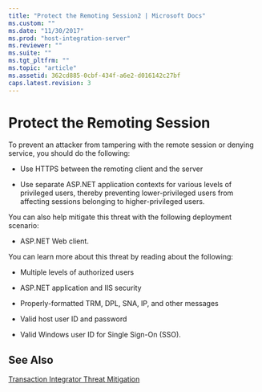 ```yaml
---
title: "Protect the Remoting Session2 | Microsoft Docs"
ms.custom: ""
ms.date: "11/30/2017"
ms.prod: "host-integration-server"
ms.reviewer: ""
ms.suite: ""
ms.tgt_pltfrm: ""
ms.topic: "article"
ms.assetid: 362cd885-0cbf-434f-a6e2-d016142c27bf
caps.latest.revision: 3
---
```

# Protect the Remoting Session
To prevent an attacker from tampering with the remote session or denying service, you should do the following:  
  
-   Use HTTPS between the remoting client and the server  
  
-   Use separate ASP.NET application contexts for various levels of privileged users, thereby preventing lower-privileged users from affecting sessions belonging to higher-privileged users.  
  
 You can also help mitigate this threat with the following deployment scenario:  
  
-   ASP.NET Web client.  
  
 You can learn more about this threat by reading about the following:  
  
-   Multiple levels of authorized users  
  
-   ASP.NET application and IIS security  
  
-   Properly-formatted TRM, DPL, SNA, IP, and other messages  
  
-   Valid host user ID and password  
  
-   Valid Windows user ID for Single Sign-On (SSO).  
  
## See Also  
 [Transaction Integrator Threat Mitigation](../HIS2010/transaction-integrator-threat-mitigation1.md)